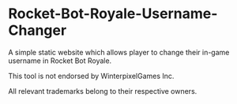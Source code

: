 # Rocket-Bot-Royale-Username-Changer

A simple static website which allows player to change their in-game username in Rocket Bot Royale.

This tool is not endorsed by WinterpixelGames Inc.

All relevant trademarks belong to their respective owners.
